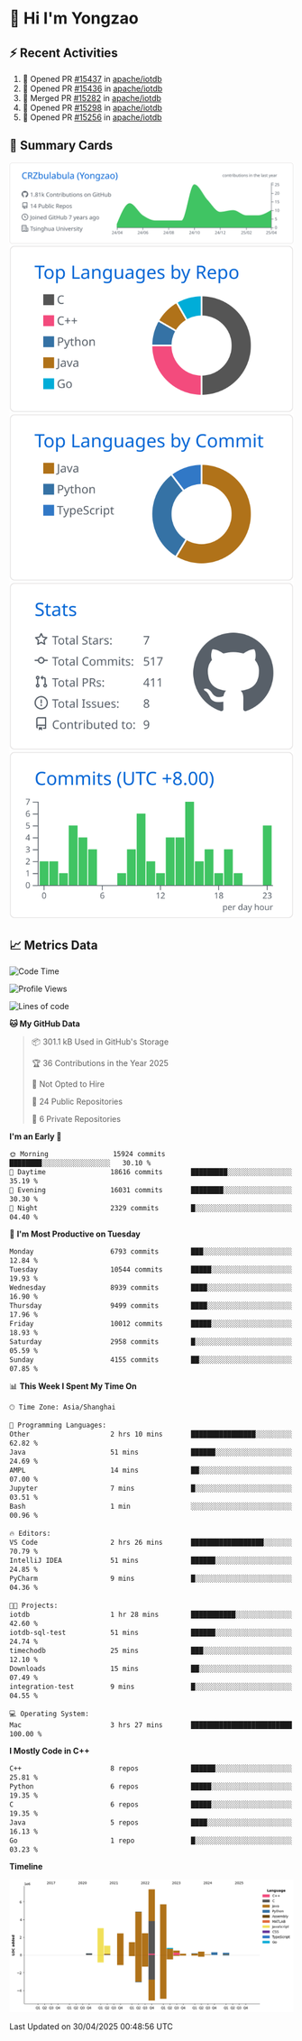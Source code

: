 # 👋 Hi I'm Yongzao

## ⚡ Recent Activities
<!--START_SECTION:activity-->
1. 💪 Opened PR [#15437](https://github.com/apache/iotdb/pull/15437) in [apache/iotdb](https://github.com/apache/iotdb)
2. 💪 Opened PR [#15436](https://github.com/apache/iotdb/pull/15436) in [apache/iotdb](https://github.com/apache/iotdb)
3. 🎉 Merged PR [#15282](https://github.com/apache/iotdb/pull/15282) in [apache/iotdb](https://github.com/apache/iotdb)
4. 💪 Opened PR [#15298](https://github.com/apache/iotdb/pull/15298) in [apache/iotdb](https://github.com/apache/iotdb)
5. 💪 Opened PR [#15256](https://github.com/apache/iotdb/pull/15256) in [apache/iotdb](https://github.com/apache/iotdb)
<!--END_SECTION:activity-->

## 🎑 Summary Cards

[![](https://raw.githubusercontent.com/CRZbulabula/CRZbulabula/main/profile-summary-card-output/github/0-profile-details.svg)](https://github.com/vn7n24fzkq/github-profile-summary-cards)
[![](https://raw.githubusercontent.com/CRZbulabula/CRZbulabula/main/profile-summary-card-output/github/1-repos-per-language.svg)](https://github.com/vn7n24fzkq/github-profile-summary-cards) [![](https://raw.githubusercontent.com/CRZbulabula/CRZbulabula/main/profile-summary-card-output/github/2-most-commit-language.svg)](https://github.com/vn7n24fzkq/github-profile-summary-cards)
[![](https://raw.githubusercontent.com/CRZbulabula/CRZbulabula/main/profile-summary-card-output/github/3-stats.svg)](https://github.com/vn7n24fzkq/github-profile-summary-cards) [![](https://raw.githubusercontent.com/CRZbulabula/CRZbulabula/main/profile-summary-card-output/github/4-productive-time.svg)](https://github.com/vn7n24fzkq/github-profile-summary-cards)

## 📈 Metrics Data

<!--START_SECTION:waka-->
![Code Time](http://img.shields.io/badge/Code%20Time-853%20hrs%2011%20mins-blue)

![Profile Views](http://img.shields.io/badge/Profile%20Views-0-blue)

![Lines of code](https://img.shields.io/badge/From%20Hello%20World%20I%27ve%20Written-31.0%20million%20lines%20of%20code-blue)

**🐱 My GitHub Data** 

> 📦 301.1 kB Used in GitHub's Storage 
 > 
> 🏆 36 Contributions in the Year 2025
 > 
> 🚫 Not Opted to Hire
 > 
> 📜 24 Public Repositories 
 > 
> 🔑 6 Private Repositories 
 > 
**I'm an Early 🐤** 

```text
🌞 Morning                15924 commits       ████████░░░░░░░░░░░░░░░░░   30.10 % 
🌆 Daytime                18616 commits       █████████░░░░░░░░░░░░░░░░   35.19 % 
🌃 Evening                16031 commits       ████████░░░░░░░░░░░░░░░░░   30.30 % 
🌙 Night                  2329 commits        █░░░░░░░░░░░░░░░░░░░░░░░░   04.40 % 
```
📅 **I'm Most Productive on Tuesday** 

```text
Monday                   6793 commits        ███░░░░░░░░░░░░░░░░░░░░░░   12.84 % 
Tuesday                  10544 commits       █████░░░░░░░░░░░░░░░░░░░░   19.93 % 
Wednesday                8939 commits        ████░░░░░░░░░░░░░░░░░░░░░   16.90 % 
Thursday                 9499 commits        ████░░░░░░░░░░░░░░░░░░░░░   17.96 % 
Friday                   10012 commits       █████░░░░░░░░░░░░░░░░░░░░   18.93 % 
Saturday                 2958 commits        █░░░░░░░░░░░░░░░░░░░░░░░░   05.59 % 
Sunday                   4155 commits        ██░░░░░░░░░░░░░░░░░░░░░░░   07.85 % 
```


📊 **This Week I Spent My Time On** 

```text
🕑︎ Time Zone: Asia/Shanghai

💬 Programming Languages: 
Other                    2 hrs 10 mins       ████████████████░░░░░░░░░   62.82 % 
Java                     51 mins             ██████░░░░░░░░░░░░░░░░░░░   24.69 % 
AMPL                     14 mins             ██░░░░░░░░░░░░░░░░░░░░░░░   07.00 % 
Jupyter                  7 mins              █░░░░░░░░░░░░░░░░░░░░░░░░   03.51 % 
Bash                     1 min               ░░░░░░░░░░░░░░░░░░░░░░░░░   00.96 % 

🔥 Editors: 
VS Code                  2 hrs 26 mins       ██████████████████░░░░░░░   70.79 % 
IntelliJ IDEA            51 mins             ██████░░░░░░░░░░░░░░░░░░░   24.85 % 
PyCharm                  9 mins              █░░░░░░░░░░░░░░░░░░░░░░░░   04.36 % 

🐱‍💻 Projects: 
iotdb                    1 hr 28 mins        ███████████░░░░░░░░░░░░░░   42.60 % 
iotdb-sql-test           51 mins             ██████░░░░░░░░░░░░░░░░░░░   24.74 % 
timechodb                25 mins             ███░░░░░░░░░░░░░░░░░░░░░░   12.10 % 
Downloads                15 mins             ██░░░░░░░░░░░░░░░░░░░░░░░   07.49 % 
integration-test         9 mins              █░░░░░░░░░░░░░░░░░░░░░░░░   04.55 % 

💻 Operating System: 
Mac                      3 hrs 27 mins       █████████████████████████   100.00 % 
```

**I Mostly Code in C++** 

```text
C++                      8 repos             ██████░░░░░░░░░░░░░░░░░░░   25.81 % 
Python                   6 repos             █████░░░░░░░░░░░░░░░░░░░░   19.35 % 
C                        6 repos             █████░░░░░░░░░░░░░░░░░░░░   19.35 % 
Java                     5 repos             ████░░░░░░░░░░░░░░░░░░░░░   16.13 % 
Go                       1 repo              █░░░░░░░░░░░░░░░░░░░░░░░░   03.23 % 
```



**Timeline**

![Lines of Code chart](https://raw.githubusercontent.com/CRZbulabula/CRZbulabula/main/assets/bar_graph.png)


 Last Updated on 30/04/2025 00:48:56 UTC
<!--END_SECTION:waka-->


